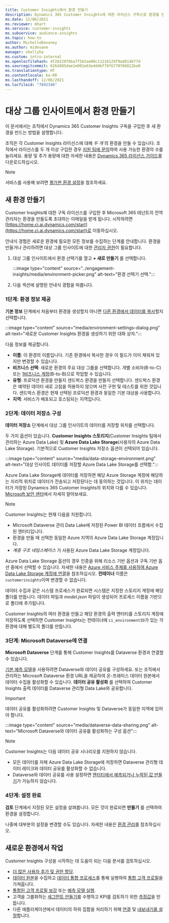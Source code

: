```yaml
---
title: Customer Insights에서 환경 만들기
description: Dynamics 365 Customer Insights에 대한 라이선스 구독으로 환경을 만드는 단계.
ms.date: 12/06/2021
ms.reviewer: mhart
ms.service: customer-insights
ms.subservice: audience-insights
ms.topic: how-to
author: MichelleDevaney
ms.author: midevane
manager: shellyha
ms.custom: intro-internal
ms.openlocfilehash: 4f26220f6ba7f5b5ae00c11216129f9ad814b77d
ms.sourcegitcommit: 626d485dae1e001e63e4d4bf78f6770766822ba0
ms.translationtype: HT
ms.contentlocale: ko-KR
ms.lasthandoff: 12/06/2021
ms.locfileid: "7892346"
---
```

# <a name="create-an-environment-in-audience-insights"></a>대상 그룹 인사이트에서 환경 만들기

이 문서에서는 조직에서 Dynamics 365 Customer Insights 구독을 구입한 후 새 환경을 만드는 방법을 설명합니다. 

조직은 각 Customer Insights 라이선스에 대해 *두 개* 의 환경을 만들 수 있습니다. 조직에서 라이선스를 두 개 이상 구입한 경우 [지원 팀에 문의](https://go.microsoft.com/fwlink/?linkid=2079641)하여 사용 가능한 환경의 수를 늘리세요. 용량 및 추가 용량에 대한 자세한 내용은 [Dynamics 365 라이선스 가이드](https://go.microsoft.com/fwlink/?LinkId=866544)를 다운로드하십시오.

> [!NOTE]
> 서비스를 사용해 보려면 [평가판 환경 설정](../trial-signup.md)을 참조하세요.

## <a name="create-a-new-environment"></a>새 환경 만들기

Customer Insights에 대한 구독 라이선스를 구입한 후 Microsoft 365 테넌트의 전역 관리자는 환경을 만들도록 초대하는 이메일을 받게 됩니다. 시작하려면 [https://home.ci.ai.dynamics.com/start](https://home.ci.ai.dynamics.com/start)로 이동하십시오. 

안내식 경험은 새로운 환경에 필요한 모든 정보를 수집하는 단계를 안내합니다. 환경을 만들거나 관리하려면 대상 그룹 인사이트에 대한 [관리자 권한](permissions.md)이 필요합니다.

1. 대상 그룹 인사이트에서 환경 선택기를 열고 **+ 새로 만들기** 를 선택합니다.
  
   :::image type="content" source="../engagement-insights/media/environment-picker.png" alt-text="환경 선택기 선택.":::

1. 다음 섹션에 설명된 안내식 경험을 따릅니다.

### <a name="step-1-provide-environment-information"></a>1단계: 환경 정보 제공

**기본 정보** 단계에서 처음부터 환경을 생성할지 아니면 [다른 환경에서 데이터를 복사](manage-environments.md#copy-the-environment-configuration)할지 선택합니다.

   :::image type="content" source="media/environment-settings-dialog.png" alt-text="새로운 Customer Insights 환경을 생성하기 위한 대화 상자.":::

다음 정보를 제공합니다.
   - **이름**: 이 환경의 이름입니다. 기존 환경에서 복사한 경우 이 필드가 이미 채워져 있지만 변경할 수 있습니다.
   - **비즈니스 선택**: 새로운 환경의 주요 대상 그룹을 선택합니다. 개별 소비자(B-to-C) 또는 [1비즈니스 계정](work-with-business-accounts.md)(B-to-B)으로 작업할 수 있습니다.
   - **유형**: 프로덕션 환경을 만들지 샌드박스 환경을 만들지 선택합니다. 샌드박스 환경은 예약된 데이터 새로 고침을 허용하지 않으며 사전 구현 및 테스트를 위한 것입니다. 샌드박스 환경은 현재 선택된 프로덕션 환경과 동일한 기본 대상을 사용합니다.
   - **지역**: 서비스가 배포되고 호스팅되는 지역입니다.

### <a name="step-2-configure-data-storage"></a>2단계: 데이터 저장소 구성

**데이터 저장소** 단계에서 대상 그룹 인사이트의 데이터를 저장할 위치를 선택합니다.

두 가지 옵션이 있습니다. **Customer Insights 스토리지**(Customer Insights 팀에서 관리하는 Azure Data Lake) 및 **Azure Data Lake Storage**(사용자의 Azure Data Lake Storage). 기본적으로 Customer Insights 저장소 옵션이 선택되어 있습니다.

:::image type="content" source="media/data-storage-environment.png" alt-text="대상 인사이트 데이터를 저장할 Azure Data Lake Storage를 선택함.":::

Azure Data Lake Storage에 데이터를 저장하면 해당 Azure Storage 계정에 해당하는 지리적 위치로 데이터가 전송되고 저장된다는 데 동의하는 것입니다. 이 위치는 데이터가 저장된 Dynamics 365 Customer Insights의 위치와 다를 수 있습니다. [Microsoft 보안 센터](https://www.microsoft.com/trust-center)에서 자세히 알아보세요.

> [!NOTE]
> Customer Insights는 현재 다음을 지원합니다.
> - Microsoft Dataverse 관리 Data Lake에 저장된 Power BI 데이터 흐름에서 수집된 엔터티입니다.  
> - 환경을 만들 때 선택한 동일한 Azure 지역의 Azure Data Lake Storage 계정입니다.
> - *계층 구조 네임스페이스* 가 사용된 Azure Data Lake Storage 계정입니다.

Azure Data Lake Storage 옵션의 경우 인증을 위해 리소스 기반 옵션과 구독 기반 옵션 중에서 선택할 수 있습니다. 자세한 내용은 [Azure 서비스 주체를 사용하여 Azure Data Lake Storage 계정에 연결](connect-service-principal.md)을 참조하십시오. **컨테이너** 이름은 `customerinsights`이며 변경할 수 없습니다.

데이터 수집과 같은 시스템 프로세스가 완료되면 시스템은 지정한 스토리지 계정에 해당 폴더를 만듭니다. 데이터 파일과 *model.json* 파일이 생성되어 프로세스 이름을 기반으로 폴더에 추가됩니다.

Customer Insights의 여러 환경을 만들고 해당 환경의 출력 엔터티를 스토리지 계정에 저장하도록 선택하면 Customer Insights는 컨테이너에 `ci_environmentID`가 있는 각 환경에 대해 별도의 폴더를 만듭니다.

### <a name="step-3-connect-to-microsoft-dataverse"></a>3단계: Microsoft Dataverse에 연결
   
**Microsoft Dataverse** 단계를 통해 Customer Insights를 Dataverse 환경과 연결할 수 있습니다.

[기본 예측 모델](predictions-overview.md#out-of-box-models)을 사용하려면 Dataverse와 데이터 공유를 구성하세요. 또는 조직에서 관리하는 Microsoft Dataverse 환경 URL을 제공하여 온-프레미스 데이터 원본에서 데이터 수집을 활성화할 수 있습니다. **데이터 공유 활성화** 를 선택하여 Customer Insights 출력 데이터를 Dataverse 관리형 Data Lake와 공유합니다.

> [!IMPORTANT]
> 데이터 공유를 활성화하려면 Customer Insights 및 Dataverse가 동일한 지역에 있어야 합니다.

:::image type="content" source="media/dataverse-data-sharing.png" alt-text="Microsoft Dataverse와 데이터 공유를 활성화하는 구성 옵션":::

> [!NOTE]
> Customer Insights는 다음 데이터 공유 시나리오를 지원하지 않습니다.
> - 모든 데이터를 자체 Azure Data Lake Storage에 저장하면 Dataverse 관리형 데이터 레이크와 데이터 공유를 활성화할 수 없습니다.
> - Dataverse와 데이터 공유를 사용 설정하면 [엔터티에서 예측되거나 누락된 값 만들기](predictions.md)가 가능하지 않습니다.

### <a name="step-4-finalize-the-settings"></a>4단계: 설정 완료

**검토** 단계에서 지정된 모든 설정을 살펴봅니다. 모든 것이 완료되면 **만들기** 를 선택하여 환경을 설정합니다. 

나중에 대부분의 설정을 변경할 수도 있습니다. 자세한 내용은 [환경 관리](manage-environments.md)를 참조하십시오.

## <a name="work-with-your-new-environment"></a>새로운 환경에서 작업

Customer Insights 구성을 시작하는 데 도움이 되는 다음 문서를 검토하십시오. 

- [더 많은 사용자 추가 및 권한 할당](permissions.md).
- [데이터 원본](data-sources.md)을 수집하고 [데이터 통합 프로세스](data-unification.md)를 통해 실행하여 [통합 고객 프로필](customer-profiles.md)을 가져옵니다.
- [통합된 고객 프로필 보강](enrichment-hub.md) 또는 [예측 모델 실행](predictions-overview.md).
- 고객을 그룹화하는 [세그먼트 만들기](segments.md)를 수행하고 KPI를 검토하기 위한 [측정값](measures.md)을 만듭니다.
- 다른 애플리케이션에서 데이터의 하위 집합을 처리하기 위해 [연결](connections.md) 및 [내보내기를 설정](export-destinations.md)합니다.
